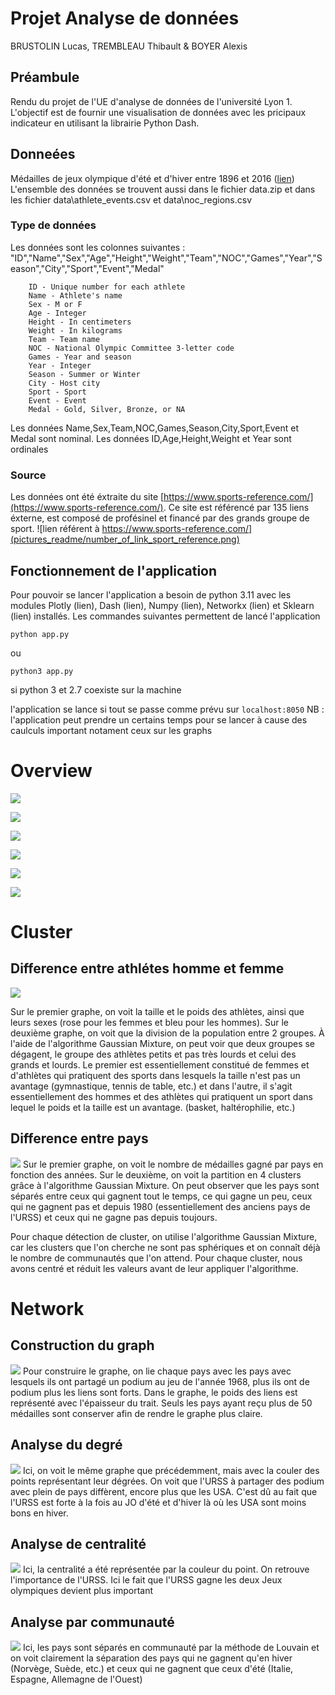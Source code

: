 # Projet Analyse de données
BRUSTOLIN Lucas, TREMBLEAU Thibault & BOYER Alexis

## Préambule
Rendu du projet de l'UE d'analyse de données de l'université Lyon 1. L'objectif est de fournir une visualisation de données avec les pricipaux indicateur en utilisant la librairie Python Dash.

## Donneées
Médailles de jeux olympique d'été et d'hiver entre 1896 et 2016 ([lien](https://www.kaggle.com/datasets/heesoo37/120-years-of-olympic-history-athletes-and-results/data))
L'ensemble des données se trouvent aussi dans le fichier data.zip et dans les fichier data\athlete_events.csv et data\noc_regions.csv

### Type de données
Les données sont les colonnes suivantes : "ID","Name","Sex","Age","Height","Weight","Team","NOC","Games","Year","Season","City","Sport","Event","Medal"
```
    ID - Unique number for each athlete
    Name - Athlete's name
    Sex - M or F
    Age - Integer
    Height - In centimeters
    Weight - In kilograms
    Team - Team name
    NOC - National Olympic Committee 3-letter code
    Games - Year and season
    Year - Integer
    Season - Summer or Winter
    City - Host city
    Sport - Sport
    Event - Event
    Medal - Gold, Silver, Bronze, or NA
```

Les données Name,Sex,Team,NOC,Games,Season,City,Sport,Event et Medal sont nominal.
Les données ID,Age,Height,Weight et Year sont ordinales

### Source
Les données ont été éxtraite du site [https://www.sports-reference.com/](https://www.sports-reference.com/).
Ce site est référencé par 135 liens éxterne, est composé de profésinel et financé par des grands groupe de sport.
![lien référent à https://www.sports-reference.com/](pictures_readme/number_of_link_sport_reference.png)

## Fonctionnement de l'application

Pour pouvoir se lancer l'application a besoin de python 3.11 avec les modules Plotly (lien), Dash (lien), Numpy (lien), Networkx (lien) et Sklearn (lien) installés.
Les commandes suivantes permettent de lancé l'application
```
python app.py
```
ou
```
python3 app.py
```
si python 3 et 2.7 coexiste sur la machine

l'application se lance si tout se passe comme prévu sur `localhost:8050`
NB : l'application peut prendre un certains temps pour se lancer à cause des caulculs important notament ceux sur les graphs

# Overview

![](pictures_readme/overview/Medals_by_nations.png)

![](pictures_readme/overview/Mens_medals_by_nation.png)

![](pictures_readme/overview/Womens_medals_by_nation.png)

![](pictures_readme/overview/Number_of_men_and_women_over_time.png)

![](pictures_readme/overview/height_evolution.png)

![](pictures_readme/overview/weight_evolution.png)

# Cluster

## Difference entre athlétes homme et femme
![](pictures_readme/cluster/homme-femme-taille.png)

Sur le premier graphe, on voit la taille et le poids des athlètes, ainsi que leurs sexes (rose pour les femmes et bleu pour les hommes). Sur le deuxième graphe, on voit que la division de la population entre 2 groupes.
À l'aide de l'algorithme Gaussian Mixture, on peut voir que deux groupes se dégagent, le groupe des athlètes petits et pas très lourds et celui des grands et lourds. Le premier est essentiellement constitué de femmes et d'athlètes qui pratiquent des sports dans lesquels la taille n'est pas un avantage (gymnastique, tennis de table, etc.) et dans l'autre, il s'agit essentiellement des hommes et des athlètes qui pratiquent un sport dans lequel le poids et la taille est un avantage. (basket, haltérophilie, etc.)

## Difference entre pays  
![](pictures_readme/cluster/medail-pays-annee.png)
Sur le premier graphe, on voit le nombre de médailles gagné par pays en fonction des années.
Sur le deuxième, on voit la partition en 4 clusters grâce à l'algorithme Gaussian Mixture. On peut observer que les pays sont séparés entre ceux qui gagnent tout le temps, ce qui gagne un peu, ceux qui ne gagnent pas et depuis 1980 (essentiellement des anciens pays de l'URSS) et ceux qui ne gagne pas depuis toujours.

Pour chaque détection de cluster, on utilise l'algorithme Gaussian Mixture, car les clusters que l'on cherche ne sont pas sphériques et on connaît déjà le nombre de communautés que l'on attend.
Pour chaque cluster, nous avons centré et réduit les valeurs avant de leur appliquer l'algorithme.

# Network

## Construction du graph
![](pictures_readme/network/vanilla-graph.png)
Pour construire le graphe, on lie chaque pays avec les pays avec lesquels ils ont partagé un podium au jeu de l'année 1968, plus ils ont de podium plus les liens sont forts. Dans le graphe, le poids des liens est représenté avec l'épaisseur du trait.
Seuls les pays ayant reçu plus de 50 médailles sont conserver afin de rendre le graphe plus claire.

## Analyse du degré
![](pictures_readme/network/degree-graph.png)
Ici, on voit le même graphe que précédemment, mais avec la couler des points représentant leur dégrées. On voit que l'URSS à partager des podium avec plein de pays diffèrent, encore plus que les USA. C'est dû au fait que l'URSS est forte à la fois au JO d'été et d'hiver là où les USA sont moins bons en hiver.

## Analyse de centralité
![](pictures_readme/network/closness-centrality-graph.png)
Ici, la centralité a été représentée par la couleur du point.
On retrouve l'importance de l'URSS. Ici le fait que l'URSS gagne les deux Jeux olympiques devient plus important

## Analyse par communauté
![](pictures_readme/network/comunity-graph.png)
Ici, les pays sont séparés en communauté par la méthode de Louvain et on voit clairement la séparation des pays qui ne gagnent qu'en hiver (Norvège, Suède, etc.) et ceux qui ne gagnent que ceux d'été (Italie, Espagne, Allemagne de l'Ouest)